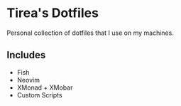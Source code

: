 # Tirea's Dotfiles

Personal collection of dotfiles that I use on my machines.

## Includes

- Fish
- Neovim
- XMonad + XMobar
- Custom Scripts

